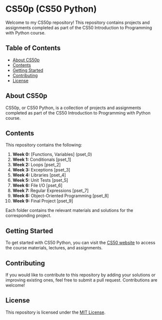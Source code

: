 # CS50p (CS50 Python)

Welcome to my CS50p repository! This repository contains projects and assignments completed as part of the CS50 Introduction to Programming with Python course.

## Table of Contents

- [About CS50p](#about-cs50p)
- [Contents](#contents)
- [Getting Started](#getting-started)
- [Contributing](#contributing)
- [License](#license)

## About CS50p

CS50p, or CS50 Python, is a collection of projects and assignments completed as part of the CS50 Introduction to Programming with Python course.

## Contents

This repository contains the following:

1. **Week 0:** [Functions, Variables] (pset_0)
2. **Week 1:** Conditionals [pset_1]
3. **Week 2:** Loops [pset_2]
4. **Week 3:** Exceptions [pset_3]
5. **Week 4:** Libraries [pset_4]
6. **Week 5:** Unit Tests [pset_5]
7. **Week 6:** File I/O [pset_6]
8. **Week 7:** Regular Expressions [pset_7]
9. **Week 8:** Object-Oriented Programming [pset_8]
10. **Week 9:** Final Project [pset_9]

Each folder contains the relevant materials and solutions for the corresponding project.

## Getting Started

To get started with CS50 Python, you can visit the [CS50 website](https://cs50.harvard.edu/) to access the course materials, lectures, and assignments.

## Contributing

If you would like to contribute to this repository by adding your solutions or improving existing ones, feel free to submit a pull request. Contributions are welcome!

## License

This repository is licensed under the [MIT License](LICENSE).
